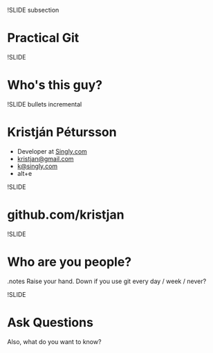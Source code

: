 !SLIDE subsection

# Practical Git #

!SLIDE

# Who's this guy? #

!SLIDE bullets incremental

# Kristján Pétursson #

- Developer at [Singly.com](https://singly.com)
- kristjan@gmail.com
- k@singly.com
- alt+e

!SLIDE

# github.com/**kristjan** #

!SLIDE

# Who are you people? #

.notes Raise your hand. Down if you use git every day / week / never?

!SLIDE

# Ask Questions #

Also, what do you want to know?

